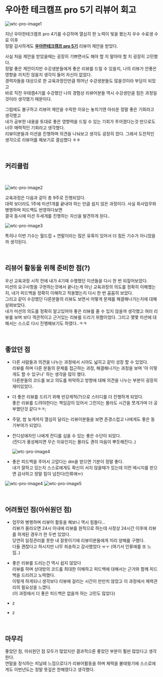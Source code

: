 # __우아한 테크캠프 pro 5기 리뷰어 회고__

![wtc-pro-image1](https://user-images.githubusercontent.com/28802545/209552506-228a4e7d-5d02-4e43-abc7-8631967477d5.jpeg)

지난 우아한테크캠프 pro 4기를 수강하며 열심히 한 노력이 빛을 봤는지 우수 수료생 수료 이후  
정말 감사하게도 [__우아한테크캠프 pro 5기__](https://edu.nextstep.camp/c/lqsBs7x0/) 리뷰어 제안을 받았다.

사실 처음 제안을 받았을때는 굉장히 기쁘면서도 해야 할 지 말아야 할 지 굉장히 고민했다.  
정말 좋은 제안이지만 수강생분들에게 좋은 리뷰를 드릴 수 있을지, 나의 리뷰가 안좋은 영향을 끼치진 않을지 생각이 들어 자신이 없었다.  
경력자들을 대상으로 한 교육과정인만큼 뛰어난 수강생분들도 많을것이라 부담이 되었고  
바로 직전 우테캠4기를 수강했던 나의 경험상 리뷰어분들 역시 수강생만큼 힘든 과정일것이라 생각했기 때문이다.

그럼에도 불구하고 리뷰어 제안을 수락한 이유는 놓치기엔 아쉬운 정말 좋은 기회라고 생각했고  
내가 공부한 내용을 토대로 좋은 영향력을 드릴 수 있는 기회가 주어졌다는것 만으로도 너무 매력적인 기회라고 생각했다.  
리뷰이분들과 미션을 진행하며 의견을 나눠보고 생각도 굉장히 컸다. 그래서 도전적인 생각으로 리뷰어를 해보기로 결심했다 ㅎㅎ

<br>

## __커리큘럼__

<br>

![wtc-pro-image2](https://user-images.githubusercontent.com/28802545/209554271-006dfc52-9d90-47dd-80a9-d776bd26ae0b.png)

교육과정은 다음과 같이 총 9주로 진행되었다.  
대략 보더라도 1주에 미션1개를 끝내야 하는 만큼 쉽지 않은 과정이다. 사실 회사업무와 병행하며 피드백도 반영하다보면  
결국 동시에 미션 두세개를 진행하는 자신을 발견하게 된다..

![wtc-pro-image3](https://user-images.githubusercontent.com/28802545/210038036-e2010955-1105-41c8-ba58-ff77e6435df6.jpeg)

특히나 이번 기수는 월드컵 + 연말이라는 많은 유혹이 있어서 더 힘든 기수가 아니었을까 생각된다.

<br>

## __리뷰어 활동을 위해 준비한 점(?)__

우선 교육과정 시작 전에 내가 4기때 수행했던 미션들을 다시 한 번 되짚어보았다.  
미션의 요구사항을 구현하는것에서 끝나는게 아닌 교육과정의 의도를 정확히 이해했는지, 내가 피드백을 정확히 이해하고 적용했는지 다시 한 번 꼼꼼히 보았다.  
그리고 같이 수강했던 다른분들의 리뷰도 보면서 어떻게 문제를 해결해나가는지에 대해 살펴보았다.  
내가 미션의 의도를 정확히 알고있어야 좋은 리뷰를 줄 수 있지 않을까 생각했고 여러 리뷰를 보며 보다 객관적이고 근거있는 리뷰를 드리기 위함이었다.
그리고 몇몇 미션에 대해서는 스스로 다시 진행해보기도 하였다..ㅋㅋ

<br>

## __좋았던 점__

- 다른 사람들과 의견을 나누는 과정에서 시야도 넓히고 같이 성장 할 수 있었다.  
리뷰를 하며 다른 분들의 문제를 접근하는 과정, 해결해나가는 과정을 보며 '아 이렇게도 할 수 있구나' 하는 생각을 많이 했다.  
다른분들의 코드를 보고 의도를 파악하고 방향에 대해 의견을 나누는 부분이 굉장히 재미있었다.

- 더 좋은 리뷰를 드리기 위해 반강제적(?)으로 스터디를 더 진행하게 되었다.  
좋은 리뷰를 드려야한다는 책임감이 있어서 그런지는 몰라도 시간을 쪼개가며 더 공부했던것 같다ㅋㅋ;

- 주말, 밤 늦게까지 열심히 달리는 리뷰이분들을 보면 존경스럽고 나에게도 좋은 동기부여가 되었다.

- 잔디성애자인 나에게 잔디를 심을 수 있는 좋은 수단이 되었다.  
(잔디가 풍성해지면 무슨 이유인지는 몰라도 괜히 마음이 뿌듯해진다..)

    ![wtc-pro-image4](https://user-images.githubusercontent.com/28802545/210043967-cd839d8e-bd47-4fb2-bc0b-374a9c4b22a2.png)

- 좋은 피드백을 주어서 고맙다는 dm을 받으면 기분이 정말 좋다.  
내가 잘하고 있는지 스스로에게도 확신이 서지 않을때가 있는데 이런 메시지를 받으면 감사하고 정말 힘이 넘친다(인류애ㅠ)

![wtc-pro-image4](https://user-images.githubusercontent.com/28802545/210044682-1725fcaa-1ee4-468a-b634-ff9c99f9247c.png)
![wtc-pro-image5](https://user-images.githubusercontent.com/28802545/210044687-7ec006ce-6ee4-4898-98ad-38a70948f2f3.png)

<br>

## __어려웠던 점(아쉬원던 점)__

- 업무와 병행하며 리뷰어 활동을 해보니 역시 힘들다...  
리뷰가 올라오면 24시 이내에 리뷰를 원칙으로 하는데 사정상 24시간 이후에 리뷰를 하게된 경우가 한 두번 있었다.  
당연히 일정관리를 못한 내 잘못이기에 리뷰이분들에게 미리 양해를 구했다.  
다들 괜찮다고 하시지만 너무 죄송하고 감사했었다 ㅠㅜ (여기서 인류애를 또 느낌..)

- 좋은 리뷰를 드리는건 역시 쉽지 않았다  
리뷰를 하며 상대방의 코드를 최대한 이해하고 피드백에 대해서는 근거와 함께 피드백을 드리려고 노력했다.  
이렇게 하게되니 생각보다 리뷰에 걸리는 시간이 만만치 않았고 이 과정에서 체력관리의 필요성을 느꼈다.  
(이 과정에서 더 좋은 피드백은 없을까 하는 고민도 많았다)

- z
- z

<br>

## __마무리__

좋았던 점, 아쉬원던 점 모두가 많았지만 결과적으론 좋았던 부분이 훨씬 많았다고 생각한다.  
연말을 장식하는 피날레 느낌으로다가 리뷰어활동을 하며 체력을 불태웠기에 스스로에게도 이번년도는 정말 뜻깊은 한해였다고 생각했다.
